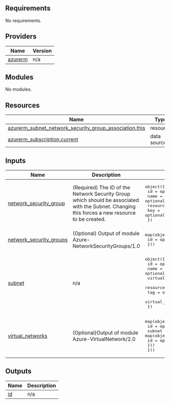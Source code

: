 <!-- BEGIN_TF_DOCS -->
## Requirements

No requirements.

## Providers

| Name | Version |
|------|---------|
| <a name="provider_azurerm"></a> [azurerm](#provider\_azurerm) | n/a |

## Modules

No modules.

## Resources

| Name | Type |
|------|------|
| [azurerm_subnet_network_security_group_association.this](https://registry.terraform.io/providers/hashicorp/azurerm/latest/docs/resources/subnet_network_security_group_association) | resource |
| [azurerm_subscription.current](https://registry.terraform.io/providers/hashicorp/azurerm/latest/docs/data-sources/subscription) | data source |

## Inputs

| Name | Description | Type | Default | Required |
|------|-------------|------|---------|:--------:|
| <a name="input_network_security_group"></a> [network\_security\_group](#input\_network\_security\_group) | (Required) The ID of the Network Security Group which should be associated with the Subnet. Changing this forces a new resource to be created. | <pre>object({<br>    id                  = optional(string)<br>    name                = optional(string)<br>    resource_group_name = optional(string)<br>    key                 = optional(string)<br>  })</pre> | n/a | yes |
| <a name="input_network_security_groups"></a> [network\_security\_groups](#input\_network\_security\_groups) | (Optional) Output of module Azure-NetworkSecurityGroups/1.0 | <pre>map(object({<br>    id = optional(string)<br>  }))</pre> | `{}` | no |
| <a name="input_subnet"></a> [subnet](#input\_subnet) | n/a | <pre>object({<br>    id                   = optional(string)<br>    name                 = optional(string)<br>    virtual_network_name = optional(string)<br>    resource_group_name  = optional(string)<br>    tag                  = optional(string)<br>    virtual_network_key  = optional(string)<br>  })</pre> | n/a | yes |
| <a name="input_virtual_networks"></a> [virtual\_networks](#input\_virtual\_networks) | (Optional)Output of module Azure-VirtualNetwork/2.0 | <pre>map(object({<br>    id = optional(string)<br>    subnet = map(object({<br>      id = optional(string)<br>    }))<br>  }))</pre> | `{}` | no |

## Outputs

| Name | Description |
|------|-------------|
| <a name="output_id"></a> [id](#output\_id) | n/a |
<!-- END_TF_DOCS -->